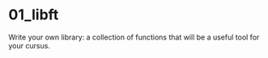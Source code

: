 # 01_libft
Write your own library: a collection of functions that will be a useful tool for your cursus.
